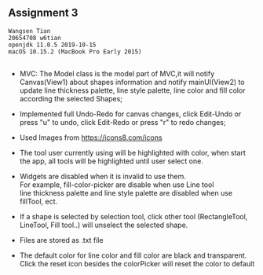 ## Assignment 3
```
Wangsen Tian
20654708 w6tian 
openjdk 11.0.5 2019-10-15
macOS 10.15.2 (MacBook Pro Early 2015)
```
##

- MVC: The Model class is the model part of MVC,it will notify Canvas(View1) about shapes information and notify mainUI(View2)
to update line thickness palette, line style palette, line color and fill color according the selected Shapes;

- Implemented full Undo-Redo for canvas changes, click Edit-Undo or press "u" to undo, click  Edit-Redo or press "r" to redo changes;

- Used Images from https://icons8.com/icons

- The tool user currently using will be highlighted with color,
when start the app, all tools will be highlighted until user select one.

- Widgets are disabled when it is invalid to use them. <br />
For example, fill-color-picker are disable when use Line tool <br />
line thickness palette and line style palette are disabled when use fillTool, ect.<br />

- If a shape is selected by selection tool, click other tool (RectangleTool, LineTool, Fill tool..) will unselect the selected shape.

- Files are stored as .txt file

- The default color for line color and fill color are black and transparent.
Click the reset icon besides the colorPicker will reset the color to default